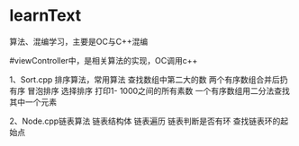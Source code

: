 # learnText
算法、混编学习，主要是OC与C++混编

#viewController中，是相关算法的实现，OC调用c++


1、Sort.cpp 排序算法，常用算法
  查找数组中第二大的数
  两个有序数组合并后扔有序
  冒泡排序
  选择排序
  打印1- 1000之间的所有素数
  一个有序数组用二分法查找其中一个元素

2、Node.cpp链表算法
  链表结构体
  链表遍历
  链表判断是否有环
  查找链表环的起始点

